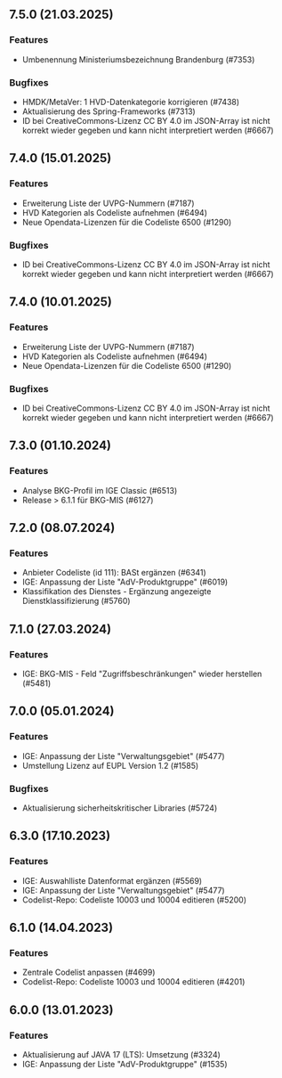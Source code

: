 
## 7.5.0 (21.03.2025)

### Features

* Umbenennung Ministeriumsbezeichnung Brandenburg (#7353)

### Bugfixes

* HMDK/MetaVer: 1 HVD-Datenkategorie korrigieren (#7438)
* Aktualisierung des Spring-Frameworks (#7313)
* ID bei CreativeCommons-Lizenz CC BY 4.0 im JSON-Array ist nicht korrekt wieder gegeben und kann nicht interpretiert werden (#6667)
    
## 7.4.0 (15.01.2025)

### Features

* Erweiterung Liste der UVPG-Nummern (#7187)
* HVD Kategorien als Codeliste aufnehmen (#6494)
* Neue Opendata-Lizenzen für die Codeliste 6500 (#1290)

### Bugfixes

* ID bei CreativeCommons-Lizenz CC BY 4.0 im JSON-Array ist nicht korrekt wieder gegeben und kann nicht interpretiert werden (#6667)
    
## 7.4.0 (10.01.2025)

### Features

* Erweiterung Liste der UVPG-Nummern (#7187)
* HVD Kategorien als Codeliste aufnehmen (#6494)
* Neue Opendata-Lizenzen für die Codeliste 6500 (#1290)

### Bugfixes

* ID bei CreativeCommons-Lizenz CC BY 4.0 im JSON-Array ist nicht korrekt wieder gegeben und kann nicht interpretiert werden (#6667)
    
## 7.3.0 (01.10.2024)

### Features

* Analyse BKG-Profil im IGE Classic (#6513)
* Release > 6.1.1 für BKG-MIS (#6127)

    
## 7.2.0 (08.07.2024)

### Features

* Anbieter Codeliste (id 111): BASt ergänzen (#6341)
* IGE: Anpassung der Liste "AdV-Produktgruppe" (#6019)
* Klassifikation des Dienstes - Ergänzung angezeigte Dienstklassifizierung (#5760)

    
## 7.1.0 (27.03.2024)

### Features

* IGE: BKG-MIS - Feld "Zugriffsbeschränkungen" wieder herstellen (#5481)

    
## 7.0.0 (05.01.2024)

### Features

* IGE: Anpassung der Liste "Verwaltungsgebiet" (#5477)
* Umstellung Lizenz auf EUPL Version 1.2 (#1585)

### Bugfixes

* Aktualisierung sicherheitskritischer Libraries (#5724)
    
## 6.3.0 (17.10.2023)

### Features

* IGE: Auswahlliste Datenformat ergänzen (#5569)
* IGE: Anpassung der Liste "Verwaltungsgebiet" (#5477)
* Codelist-Repo: Codeliste 10003 und 10004 editieren (#5200)

    
## 6.1.0 (14.04.2023)

### Features

* Zentrale Codelist anpassen (#4699)
* Codelist-Repo: Codeliste 10003 und 10004 editieren (#4201)




    
## 6.0.0 (13.01.2023)

### Features

* Aktualisierung auf JAVA 17 (LTS): Umsetzung (#3324)
* IGE: Anpassung der Liste "AdV-Produktgruppe" (#1535)




